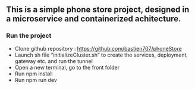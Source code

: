 ## This is a simple phone store project, designed in a microservice and containerized achitecture.  
### Run the project 
- Clone github repository : https://github.com/bastien707/phoneStore
- Launch sh file “initializeCluster.sh” to create the services, deployment, gateway etc. and run the tunnel
- Open a new terminal, go to the front folder
- Run npm install
- Run npm run dev
